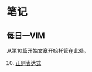 ﻿笔记
========
每日一VIM
------------------------------
从第10篇开始文章开始托管在此处。 
 
10. [正则表达式](./one_day_one_vim/10.md) 
